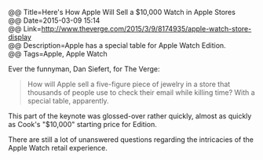 @@ Title=Here's How Apple Will Sell a $10,000 Watch in Apple Stores  
@@ Date=2015-03-09 15:14  
@@ Link=http://www.theverge.com/2015/3/9/8174935/apple-watch-store-display  
@@ Description=Apple has a special table for Apple Watch Edition.  
@@ Tags=Apple, Apple Watch  

Ever the funnyman, Dan Siefert, for The Verge:
>How will Apple sell a five-figure piece of jewelry in a store that thousands of people use to check their email while killing time? With a special table, apparently.

This part of the keynote was glossed-over rather quickly, almost as quickly as Cook's "$10,000" starting price for Edition.

There are still a lot of unanswered questions regarding the intricacies of the Apple Watch retail experience.